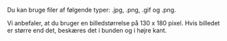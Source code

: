 <!-- markdownlint-disable-file MD041 -->
Du kan bruge filer af følgende typer: .jpg, .png, .gif og .png.

Vi anbefaler, at du bruger en billedstørrelse på 130 x 180 pixel. Hvis billedet er større end det, beskæres det i bunden og i højre kant.
